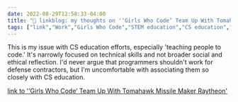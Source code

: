 ```yaml
---
date: 2022-08-29T12:58:33-04:00
title: "🔗 linkblog: my thoughts on '‘Girls Who Code’ Team Up With Tomahawk Missile Maker Raytheon'"
tags: ["link","Work","Girls Who Code","STEM education","CS education"," computer science education","computer science","ethics"]
---
```

This is my issue with CS education efforts, especially 'teaching people to code.' It's narrowly focused on technical skills and not broader social and ethical reflection. I'd never argue that programmers shouldn't work for defense contractors, but I'm uncomfortable with associating them so closely with CS education.
 

[link to '‘Girls Who Code’ Team Up With Tomahawk Missile Maker Raytheon'](https://www.vice.com/en/article/g5v53w/girls-who-code-team-up-with-tomahawk-missile-maker-raytheon)
